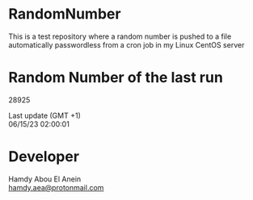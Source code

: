 # RandomNumber    
This is a test repository where a random number is pushed to a file automatically passwordless from a cron job in my Linux CentOS server    
# Random Number of the last run   
28925
      
Last update (GMT +1)    
06/15/23 02:00:01
# Developer    
Hamdy Abou El Anein   
hamdy.aea@protonmail.com
